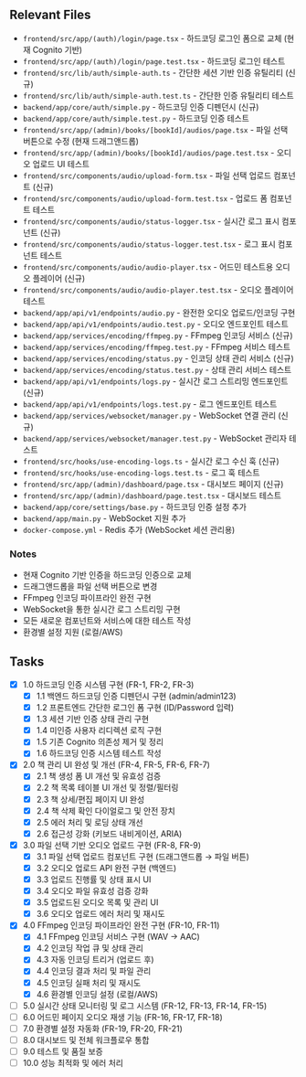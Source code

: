 ## Relevant Files

- `frontend/src/app/(auth)/login/page.tsx` - 하드코딩 로그인 폼으로 교체 (현재 Cognito 기반)
- `frontend/src/app/(auth)/login/page.test.tsx` - 하드코딩 로그인 테스트
- `frontend/src/lib/auth/simple-auth.ts` - 간단한 세션 기반 인증 유틸리티 (신규)
- `frontend/src/lib/auth/simple-auth.test.ts` - 간단한 인증 유틸리티 테스트
- `backend/app/core/auth/simple.py` - 하드코딩 인증 디펜던시 (신규)
- `backend/app/core/auth/simple.test.py` - 하드코딩 인증 테스트
- `frontend/src/app/(admin)/books/[bookId]/audios/page.tsx` - 파일 선택 버튼으로 수정 (현재 드래그앤드롭)
- `frontend/src/app/(admin)/books/[bookId]/audios/page.test.tsx` - 오디오 업로드 UI 테스트
- `frontend/src/components/audio/upload-form.tsx` - 파일 선택 업로드 컴포넌트 (신규)
- `frontend/src/components/audio/upload-form.test.tsx` - 업로드 폼 컴포넌트 테스트
- `frontend/src/components/audio/status-logger.tsx` - 실시간 로그 표시 컴포넌트 (신규)
- `frontend/src/components/audio/status-logger.test.tsx` - 로그 표시 컴포넌트 테스트
- `frontend/src/components/audio/audio-player.tsx` - 어드민 테스트용 오디오 플레이어 (신규)
- `frontend/src/components/audio/audio-player.test.tsx` - 오디오 플레이어 테스트
- `backend/app/api/v1/endpoints/audio.py` - 완전한 오디오 업로드/인코딩 구현
- `backend/app/api/v1/endpoints/audio.test.py` - 오디오 엔드포인트 테스트
- `backend/app/services/encoding/ffmpeg.py` - FFmpeg 인코딩 서비스 (신규)
- `backend/app/services/encoding/ffmpeg.test.py` - FFmpeg 서비스 테스트
- `backend/app/services/encoding/status.py` - 인코딩 상태 관리 서비스 (신규)
- `backend/app/services/encoding/status.test.py` - 상태 관리 서비스 테스트
- `backend/app/api/v1/endpoints/logs.py` - 실시간 로그 스트리밍 엔드포인트 (신규)
- `backend/app/api/v1/endpoints/logs.test.py` - 로그 엔드포인트 테스트
- `backend/app/services/websocket/manager.py` - WebSocket 연결 관리 (신규)
- `backend/app/services/websocket/manager.test.py` - WebSocket 관리자 테스트
- `frontend/src/hooks/use-encoding-logs.ts` - 실시간 로그 수신 훅 (신규)
- `frontend/src/hooks/use-encoding-logs.test.ts` - 로그 훅 테스트
- `frontend/src/app/(admin)/dashboard/page.tsx` - 대시보드 페이지 (신규)
- `frontend/src/app/(admin)/dashboard/page.test.tsx` - 대시보드 테스트
- `backend/app/core/settings/base.py` - 하드코딩 인증 설정 추가
- `backend/app/main.py` - WebSocket 지원 추가
- `docker-compose.yml` - Redis 추가 (WebSocket 세션 관리용)

### Notes

- 현재 Cognito 기반 인증을 하드코딩 인증으로 교체
- 드래그앤드롭을 파일 선택 버튼으로 변경
- FFmpeg 인코딩 파이프라인 완전 구현
- WebSocket을 통한 실시간 로그 스트리밍 구현
- 모든 새로운 컴포넌트와 서비스에 대한 테스트 작성
- 환경별 설정 지원 (로컬/AWS)

## Tasks

- [x] 1.0 하드코딩 인증 시스템 구현 (FR-1, FR-2, FR-3)
  - [x] 1.1 백엔드 하드코딩 인증 디펜던시 구현 (admin/admin123)
  - [x] 1.2 프론트엔드 간단한 로그인 폼 구현 (ID/Password 입력)
  - [x] 1.3 세션 기반 인증 상태 관리 구현
  - [x] 1.4 미인증 사용자 리디렉션 로직 구현
  - [x] 1.5 기존 Cognito 의존성 제거 및 정리
  - [x] 1.6 하드코딩 인증 시스템 테스트 작성
- [x] 2.0 책 관리 UI 완성 및 개선 (FR-4, FR-5, FR-6, FR-7)
  - [x] 2.1 책 생성 폼 UI 개선 및 유효성 검증
  - [x] 2.2 책 목록 테이블 UI 개선 및 정렬/필터링
  - [x] 2.3 책 상세/편집 페이지 UI 완성
  - [x] 2.4 책 삭제 확인 다이얼로그 및 안전 장치
  - [x] 2.5 에러 처리 및 로딩 상태 개선
  - [x] 2.6 접근성 강화 (키보드 내비게이션, ARIA)
- [x] 3.0 파일 선택 기반 오디오 업로드 구현 (FR-8, FR-9)
  - [x] 3.1 파일 선택 업로드 컴포넌트 구현 (드래그앤드롭 → 파일 버튼)
  - [x] 3.2 오디오 업로드 API 완전 구현 (백엔드)
  - [x] 3.3 업로드 진행률 및 상태 표시 UI
  - [x] 3.4 오디오 파일 유효성 검증 강화
  - [x] 3.5 업로드된 오디오 목록 및 관리 UI
  - [x] 3.6 오디오 업로드 에러 처리 및 재시도
- [x] 4.0 FFmpeg 인코딩 파이프라인 완전 구현 (FR-10, FR-11)
  - [x] 4.1 FFmpeg 인코딩 서비스 구현 (WAV → AAC)
  - [x] 4.2 인코딩 작업 큐 및 상태 관리
  - [x] 4.3 자동 인코딩 트리거 (업로드 후)
  - [x] 4.4 인코딩 결과 처리 및 파일 관리
  - [x] 4.5 인코딩 실패 처리 및 재시도
  - [x] 4.6 환경별 인코딩 설정 (로컬/AWS)
- [ ] 5.0 실시간 상태 모니터링 및 로그 시스템 (FR-12, FR-13, FR-14, FR-15)
- [ ] 6.0 어드민 페이지 오디오 재생 기능 (FR-16, FR-17, FR-18)
- [ ] 7.0 환경별 설정 자동화 (FR-19, FR-20, FR-21)
- [ ] 8.0 대시보드 및 전체 워크플로우 통합
- [ ] 9.0 테스트 및 품질 보증
- [ ] 10.0 성능 최적화 및 에러 처리

